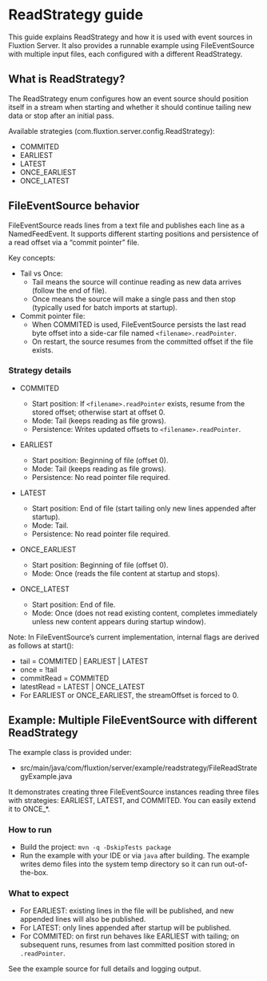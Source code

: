 # ReadStrategy guide

This guide explains ReadStrategy and how it is used with event sources in Fluxtion Server. It also provides a runnable example using FileEventSource with multiple input files, each configured with a different ReadStrategy.

## What is ReadStrategy?

The ReadStrategy enum configures how an event source should position itself in a stream when starting and whether it should continue tailing new data or stop after an initial pass.

Available strategies (com.fluxtion.server.config.ReadStrategy):
- COMMITED
- EARLIEST
- LATEST
- ONCE_EARLIEST
- ONCE_LATEST

## FileEventSource behavior

FileEventSource reads lines from a text file and publishes each line as a NamedFeedEvent. It supports different starting positions and persistence of a read offset via a “commit pointer” file.

Key concepts:
- Tail vs Once:
  - Tail means the source will continue reading as new data arrives (follow the end of file).
  - Once means the source will make a single pass and then stop (typically used for batch imports at startup).
- Commit pointer file:
  - When COMMITED is used, FileEventSource persists the last read byte offset into a side-car file named `<filename>.readPointer`.
  - On restart, the source resumes from the committed offset if the file exists.

### Strategy details

- COMMITED
  - Start position: If `<filename>.readPointer` exists, resume from the stored offset; otherwise start at offset 0.
  - Mode: Tail (keeps reading as file grows).
  - Persistence: Writes updated offsets to `<filename>.readPointer`.

- EARLIEST
  - Start position: Beginning of file (offset 0).
  - Mode: Tail (keeps reading as file grows).
  - Persistence: No read pointer file required.

- LATEST
  - Start position: End of file (start tailing only new lines appended after startup).
  - Mode: Tail.
  - Persistence: No read pointer file required.

- ONCE_EARLIEST
  - Start position: Beginning of file (offset 0).
  - Mode: Once (reads the file content at startup and stops).

- ONCE_LATEST
  - Start position: End of file.
  - Mode: Once (does not read existing content, completes immediately unless new content appears during startup window).

Note: In FileEventSource’s current implementation, internal flags are derived as follows at start():
- tail = COMMITED | EARLIEST | LATEST
- once = !tail
- commitRead = COMMITED
- latestRead = LATEST | ONCE_LATEST
- For EARLIEST or ONCE_EARLIEST, the streamOffset is forced to 0.

## Example: Multiple FileEventSource with different ReadStrategy

The example class is provided under:
- src/main/java/com/fluxtion/server/example/readstrategy/FileReadStrategyExample.java

It demonstrates creating three FileEventSource instances reading three files with strategies: EARLIEST, LATEST, and COMMITED. You can easily extend it to ONCE_*.

### How to run

- Build the project: `mvn -q -DskipTests package`
- Run the example with your IDE or via `java` after building. The example writes demo files into the system temp directory so it can run out-of-the-box.

### What to expect

- For EARLIEST: existing lines in the file will be published, and new appended lines will also be published.
- For LATEST: only lines appended after startup will be published.
- For COMMITED: on first run behaves like EARLIEST with tailing; on subsequent runs, resumes from last committed position stored in `.readPointer`.

See the example source for full details and logging output.
